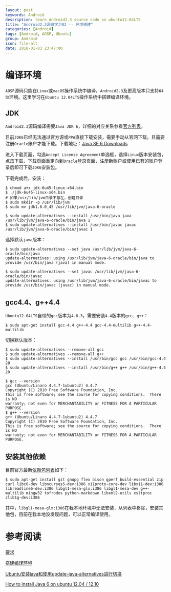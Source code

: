 ```yaml
---
layout: post
keywords: Android
description: learn Android2.3 source code on ubuntu12.04LTS
title: "Android2.3源码学习02 -- 环境搭建"
categories: [Android]
tags: [Android, AOSP, Ubuntu]
group: Android
icon: file-alt
date: 2018-01-03 23:47:00
---
```


# 编译环境

`AOSP`源码只能在`Linux`或`macOS`操作系统中编译，`Android2.3`及更高版本只支持`64位`环境。这里学习在`Ubuntu 12.04LTS`操作系统中搭建编译环境。

## JDK

`Android2.3`源码编译需要`Java JDK 6`，详细的对应关系参看[官方列表](https://source.android.com/source/requirements#jdk)。

目前`JDK6`已经无法通过官方源或`PPA`直接下载安装，需要手动从官网下载，且需要注册`Oracle`账户才能下载。下载地址：[Java SE 6 Downloads](http://www.oracle.com/technetwork/java/javase/downloads/java-archive-downloads-javase6-419409.html)

<!--excerpt-->

进入下载页面，勾选`Accept License Agreement`单选框，选择`Linux`版本安装包，点击下载，下载页面重定向到`Oracle`登录页面，注册新账户或使用已有的账户登录后即可下载`JDK6`安装包。

下载完成后，安装：

    $ chmod a+x jdk-6u45-linux-x64.bin
    $ ./jdk-6u45-linux-x64.bin
    # 如果/usr/lib/jvm目录不存在，创建目录
    $ sudo mkdir -p /usr/lib/jvm
    $ sudo mv jdk1.6.0_45 /usr/lib/jvm/java-6-oracle

    $ sudo update-alternatives --install /usr/bin/java java /usr/lib/jvm/java-6-oracle/bin/java 1
    $ sudo update-alternatives --install /usr/bin/javac javac /usr/lib/jvm/java-6-oracle/bin/javac 1

选择默认`java`版本：

    $ sudo update-alternatives --set java /usr/lib/jvm/java-6-oracle/bin/java
    update-alternatives: using /usr/lib/jvm/java-6-oracle/bin/java to provide /usr/bin/java (java) in manual mode.

    $ sudo update-alternatives --set javac /usr/lib/jvm/java-6-oracle/bin/javac
    update-alternatives: using /usr/lib/jvm/java-6-oracle/bin/javac to provide /usr/bin/javac (javac) in manual mode.

## gcc4.4、g++4.4

`Ubuntu12.04LTS`自带的`gcc`版本为`4.6.3`，需要安装`4.4`版本的`gcc`、`g++`：

    $ sudo apt-get install gcc-4.4 g++-4.4 gcc-4.4-multilib g++-4.4-multilib

切换默认版本：

    $ sudo update-alternatives --remove-all gcc
    $ sudo update-alternatives --remove-all g++
    $ sudo update-alternatives --install /usr/bin/gcc gcc /usr/bin/gcc-4.4 20
    $ sudo update-alternatives --install /usr/bin/g++ g++ /usr/bin/g++-4.4 20

    $ gcc --version
    gcc (Ubuntu/Linaro 4.4.7-1ubuntu2) 4.4.7
    Copyright (C) 2010 Free Software Foundation, Inc.
    This is free software; see the source for copying conditions.  There is NO
    warranty; not even for MERCHANTABILITY or FITNESS FOR A PARTICULAR PURPOSE.
    $ g++ --version
    g++ (Ubuntu/Linaro 4.4.7-1ubuntu2) 4.4.7
    Copyright (C) 2010 Free Software Foundation, Inc.
    This is free software; see the source for copying conditions.  There is NO
    warranty; not even for MERCHANTABILITY or FITNESS FOR A PARTICULAR PURPOSE.

## 安装其他依赖

目前官方最新[依赖包列表](https://source.android.com/source/initializing#installing-required-packages-ubuntu-1204)如下：

    $ sudo apt-get install git gnupg flex bison gperf build-essential zip curl libc6-dev libncurses5-dev:i386 x11proto-core-dev libx11-dev:i386 libreadline6-dev:i386 libgl1-mesa-glx:i386 libgl1-mesa-dev g++-multilib mingw32 tofrodos python-markdown libxml2-utils xsltproc zlib1g-dev:i386

其中，`libgl1-mesa-glx:i386`在我本地环境中无法安装，从列表中移除，安装其他包，目前在我本地没发现问题，可以正常编译使用。

# 参考阅读

[要求](https://source.android.com/source/requirements)

[搭建编译环境](https://source.android.com/source/initializing)

[Ubuntu安装java和使用update-java-alternatives进行切换](https://faner.gitlab.io/blog/2017/07/22/ubuntu%E5%AE%89%E8%A3%85%E5%92%8C%E5%88%87%E6%8D%A2JDK/)

[How to install Java 6 on ubuntu 12.04 / 12.10](https://warpedtimes.wordpress.com/2012/11/22/how-to-install-java-6-on-ubuntu-12-04-12-10/)